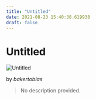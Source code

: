 ```yaml
---
title: "Untitled"
date: 2021-08-23 15:40:38.619938
draft: false
---
```


# Untitled

![Untitled](../images/5fd79030-0452-11ec-8615-1e00f30e0089.png)

by *bakertobias*



> No description provided.
